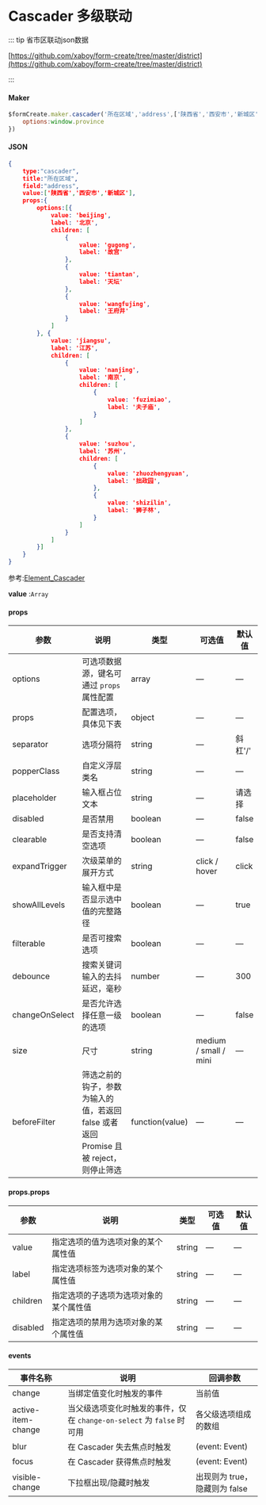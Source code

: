 # Cascader 多级联动

::: tip 省市区联动json数据

[https://github.com/xaboy/form-create/tree/master/district](https://github.com/xaboy/form-create/tree/master/district)

:::

#### Maker
```js
$formCreate.maker.cascader('所在区域','address',['陕西省','西安市','新城区']).props({
	options:window.province
})
```

#### JSON
```json
{
    type:"cascader",
    title:"所在区域",
    field:"address",
    value:['陕西省','西安市','新城区'],
    props:{
        options:[{
            value: 'beijing',
            label: '北京',
            children: [
                {
                    value: 'gugong',
                    label: '故宫'
                },
                {
                    value: 'tiantan',
                    label: '天坛'
                },
                {
                    value: 'wangfujing',
                    label: '王府井'
                }
            ]
        }, {
            value: 'jiangsu',
            label: '江苏',
            children: [
                {
                    value: 'nanjing',
                    label: '南京',
                    children: [
                        {
                            value: 'fuzimiao',
                            label: '夫子庙',
                        }
                    ]
                },
                {
                    value: 'suzhou',
                    label: '苏州',
                    children: [
                        {
                            value: 'zhuozhengyuan',
                            label: '拙政园',
                        },
                        {
                            value: 'shizilin',
                            label: '狮子林',
                        }
                    ]
                }
            ]
        }]
    }
}
```

参考:[Element_Cascader](http://element-cn.eleme.io/#/zh-CN/component/cascader)

**value** :`Array`

#### props

| 参数             | 说明                                                         | 类型            | 可选值                | 默认值  |
| ---------------- | ------------------------------------------------------------ | --------------- | --------------------- | ------- |
| options          | 可选项数据源，键名可通过 `props` 属性配置                    | array           | —                     | —       |
| props            | 配置选项，具体见下表                                         | object          | —                     | —       |
| separator        | 选项分隔符                                                   | string          | —                     | 斜杠'/' |
| popperClass     | 自定义浮层类名                                               | string          | —                     | —       |
| placeholder      | 输入框占位文本                                               | string          | —                     | 请选择  |
| disabled         | 是否禁用                                                     | boolean         | —                     | false   |
| clearable        | 是否支持清空选项                                             | boolean         | —                     | false   |
| expandTrigger   | 次级菜单的展开方式                                           | string          | click / hover         | click   |
| showAllLevels  | 输入框中是否显示选中值的完整路径                             | boolean         | —                     | true    |
| filterable       | 是否可搜索选项                                               | boolean         | —                     | —       |
| debounce         | 搜索关键词输入的去抖延迟，毫秒                               | number          | —                     | 300     |
| changeOnSelect | 是否允许选择任意一级的选项                                   | boolean         | —                     | false   |
| size             | 尺寸                                                         | string          | medium / small / mini | —       |
| beforeFilter    | 筛选之前的钩子，参数为输入的值，若返回 false 或者返回 Promise 且被 reject，则停止筛选 | function(value) | —                     | —       |

#### props.props

| 参数     | 说明                                   | 类型   | 可选值 | 默认值 |
| -------- | -------------------------------------- | ------ | ------ | ------ |
| value    | 指定选项的值为选项对象的某个属性值     | string | —      | —      |
| label    | 指定选项标签为选项对象的某个属性值     | string | —      | —      |
| children | 指定选项的子选项为选项对象的某个属性值 | string | —      | —      |
| disabled | 指定选项的禁用为选项对象的某个属性值   | string | —      | —      |

#### events

| 事件名称           | 说明                                                         | 回调参数                      |
| ------------------ | ------------------------------------------------------------ | ----------------------------- |
| change             | 当绑定值变化时触发的事件                                     | 当前值                        |
| active-item-change | 当父级选项变化时触发的事件，仅在 `change-on-select` 为 `false` 时可用 | 各父级选项组成的数组          |
| blur               | 在 Cascader 失去焦点时触发                                   | (event: Event)                |
| focus              | 在 Cascader 获得焦点时触发                                   | (event: Event)                |
| visible-change     | 下拉框出现/隐藏时触发                                        | 出现则为 true，隐藏则为 false |

